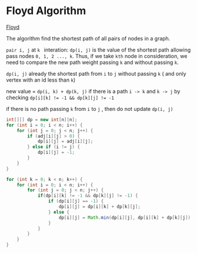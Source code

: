 # Floyd Algorithm

[Floyd](https://www.cs.rochester.edu/u/nelson/courses/csc_173/graphs/apsp.html)

The algorithm find the shortest path of all pairs of nodes in a graph.

`pair i, j` at `k ` interation: `dp(i, j)` is the value of the shortest path allowing pass nodes `0, 1, 2 ..., k`. Thus, if we take `kth` node in consideration, we need to compare the new path weight passing `k` and without passing `k`.

`dp(i, j)` already the shortest path from `i` to `j` without passing `k` ( and only vertex with an id less than `k`)

new value = `dp(i, k) + dp(k, j)` if there is a path `i -> k` and `k -> j` by checking `dp[i][k] != -1 && dp[k][j] != -1`

if there is no path passing `k` from `i` to `j` , then do not update `dp(i, j)` 

```java
int[][] dp = new int[n][n];
for (int i = 0; i < n; i++) {
    for (int j = 0; j < n; j++) {
        if (adj[i][j] > 0) {
            dp[i][j] = adj[i][j];
        } else if (i != j) {
            dp[i][j] = -1;
        }
    }
}

for (int k = 0; k < n; k++) {
    for (int i = 0; i < n; i++) {
        for (int j = 0; j < n; j++) {
            if(dp[i][k] != -1 && dp[k][j] != -1) {
                if (dp[i][j] == -1) {
                    dp[i][j] = dp[i][k] + dp[k][j];
                } else {
                    dp[i][j] = Math.min(dp[i][j], dp[i][k] + dp[k][j]);
                }
            }
        }
    }
}
```

